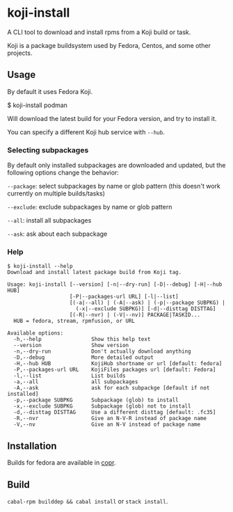 # koji-install

A CLI tool to download and install rpms from a Koji build or task.

Koji is a package buildsystem used by Fedora, Centos, and some other projects.

## Usage

By default it uses Fedora Koji.

$ koji-install podman

Will download the latest build for your Fedora version,
and try to install it.

You can specify a different Koji hub service with `--hub`.

### Selecting subpackages

By default only installed subpackages are downloaded and updated,
but the following options change the behavior:

`--package`: select subpackages by name or glob pattern (this doesn't work currently on multiple builds/tasks)

`--exclude`: exclude subpackages by name or glob pattern

`--all`: install all subpackages

`--ask`: ask about each subpackage

### Help
```shellsession
$ koji-install --help
Download and install latest package build from Koji tag.

Usage: koji-install [--version] [-n|--dry-run] [-D|--debug] [-H|--hub HUB]
                    [-P|--packages-url URL] [-l|--list]
                    [(-a|--all) | (-A|--ask) | (-p|--package SUBPKG) |
                      (-x|--exclude SUBPKG)] [-d|--disttag DISTTAG]
                    [(-R|--nvr) | (-V|--nv)] PACKAGE|TASKID...
  HUB = fedora, stream, rpmfusion, or URL

Available options:
  -h,--help                Show this help text
  --version                Show version
  -n,--dry-run             Don't actually download anything
  -D,--debug               More detailed output
  -H,--hub HUB             KojiHub shortname or url [default: fedora]
  -P,--packages-url URL    KojiFiles packages url [default: Fedora]
  -l,--list                List builds
  -a,--all                 all subpackages
  -A,--ask                 ask for each subpackge [default if not installed]
  -p,--package SUBPKG      Subpackage (glob) to install
  -x,--exclude SUBPKG      Subpackage (glob) not to install
  -d,--disttag DISTTAG     Use a different disttag [default: .fc35]
  -R,--nvr                 Give an N-V-R instead of package name
  -V,--nv                  Give an N-V instead of package name
```

## Installation
Builds for fedora are available in [copr](https://copr.fedorainfracloud.org/coprs/petersen/koji-tools/monitor/detailed).

## Build
`cabal-rpm builddep && cabal install` or `stack install`.
